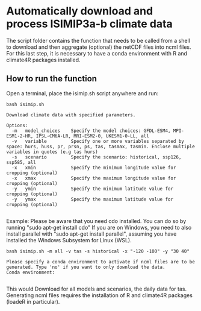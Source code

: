 # Automatically download and process ISIMIP3a-b climate data
The script folder contains the function that needs to be called from a shell to download and then aggregate (optional) the netCDF files into ncml files. For this last step, it is necessary to have a conda environment with R and climate4R packages installed. 

## How to run the function
Open a terminal, place the isimip.sh script anywhere and run:

```
bash isimip.sh
```
```
Download climate data with specified parameters.

Options:
  -m   model_choices    Specify the model choices: GFDL-ESM4, MPI-ESM1-2-HR, IPSL-CM6A-LR, MRI-ESM2-0, UKESM1-0-LL, all
  -v   variable         Specify one or more variables separated by space: hurs, huss, pr, prsn, ps, tas, tasmax, tasmin. Enclose multiple variables in quotes (e.g tas hurs)
  -s   scenario         Specify the scenario: historical, ssp126, ssp585, all
  -x   xmin             Specify the minimum longitude value for cropping (optional)
  -x   xmax             Specify the maximum longitude value for cropping (optional)
  -y   ymin             Specify the minimum latitude value for cropping (optional)
  -y   ymax             Specify the maximum latitude value for cropping (optional)


```
Example:
Please be aware that you need cdo installed. You can do so by running "sudo apt-get install cdo"
If you are on Windows, you need to also install parallel with "sudo apt-get install parallel", assuming you have installed the Windows Subsystem for Linux (WSL).


```
bash isimip.sh -m all -v tas -s historical -x "-120 -100" -y "30 40"

Please specify a conda environment to activate if ncml files are to be generated. Type 'no' if you want to only download the data.
Conda environment: 


```

This would Download for all models and scenarios, the daily data for tas. Generating ncml files requires the installation of R and climate4R packages (loadeR in particular). 
